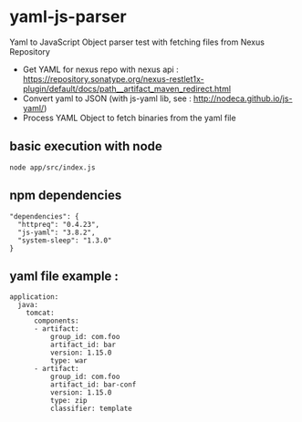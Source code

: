# yaml-js-parser

Yaml to JavaScript Object parser test with fetching files from Nexus Repository

- Get YAML for nexus repo with nexus api : https://repository.sonatype.org/nexus-restlet1x-plugin/default/docs/path__artifact_maven_redirect.html
- Convert yaml to JSON (with js-yaml lib, see : http://nodeca.github.io/js-yaml/)
- Process YAML Object to fetch binaries from the yaml file

## basic execution with node

`node app/src/index.js`

## npm dependencies

```
"dependencies": {
  "httpreq": "0.4.23",
  "js-yaml": "3.8.2",
  "system-sleep": "1.3.0"
}
```

## yaml file example :

```
application:
  java:
    tomcat:
      components:
      - artifact:
          group_id: com.foo
          artifact_id: bar
          version: 1.15.0
          type: war
      - artifact:
          group_id: com.foo
          artifact_id: bar-conf
          version: 1.15.0
          type: zip
          classifier: template
```
